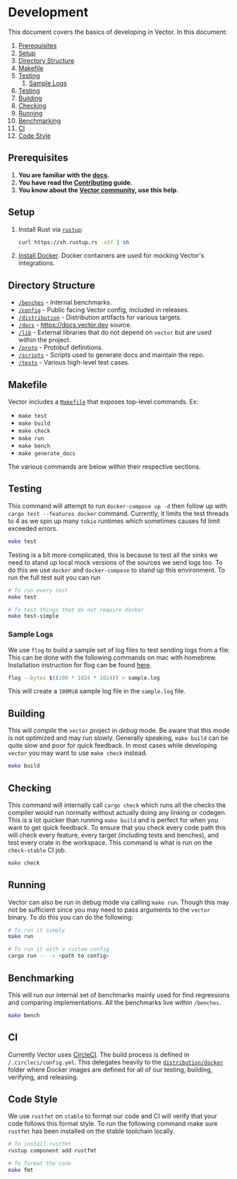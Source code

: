 # Development

This document covers the basics of developing in Vector. In this document:

<!-- MarkdownTOC autolink="true" style="ordered" indent="   " -->

1. [Prerequisites](#prerequisites)
1. [Setup](#setup)
1. [Directory Structure](#directory-structure)
1. [Makefile](#makefile)
1. [Testing](#testing)
   1. [Sample Logs](#sample-logs)
1. [Testing](#testing-1)
1. [Building](#building)
1. [Checking](#checking)
1. [Running](#running)
1. [Benchmarking](#benchmarking)
1. [CI](#ci)
1. [Code Style](#code-style)

<!-- /MarkdownTOC -->

## Prerequisites

1. **You are familiar with the [docs](https://docs.vector.dev).**
2. **You have read the [Contributing](/CONTRIBUTING.md) guide.**
3. **You know about the [Vector community](https://vector.dev/community/),
   use this help.**

## Setup

1. Install Rust via [`rustup`](https://rustup.rs/):

   ```bash
   curl https://sh.rustup.rs -sSf | sh
   ```

2. [Install Docker](https://docs.docker.com/install/). Docker
   containers are used for mocking Vector's integrations.

## Directory Structure

* [`/benches`](/benches) - Internal benchmarks.
* [`/config`](/config) - Public facing Vector config, included in releases.
* [`/distribution`](/distribution) - Distribution artifacts for various targets.
* [`/docs`](/docs) - https://docs.vector.dev source.
* [`/lib`](/lib) - External libraries that do not depend on `vector` but are used within the project.
* [`/proto`](/proto) - Protobuf definitions.
* [`/scripts`](/scripts) - Scripts used to generate docs and maintain the repo.
* [`/tests`](/tests) - Various high-level test cases.

## Makefile

Vector includes a [`Makefile`](/Makefile) that exposes top-level commands. Ex:

- `make test`
- `make build`
- `make check`
- `make run`
- `make bench`
- `make generate_docs`

The various commands are below within their respective sections.

## Testing

This command will attempt to run `docker-compose up -d` then follow up with `cargo test --features docker` command. Currently, it limits the test threads to 4 as we spin up many `tokio` runtimes which sometimes causes fd limit exceeded errors.
 
```bash
make test
```

Testing is a bit more complicated, this is because to test all the sinks we need to stand
up local mock versions of the sources we send logs too. To do this we use `docker` and 
`docker-compose` to stand up this environment. To run the full test suit you can run

```bash
# To run every test
make test

# To test things that do not require docker
make test-simple
```

### Sample Logs

We use `flog` to build a sample set of log files to test sending logs from a file. This can
be done with the following commands on mac with homebrew. Installation instruction for flog can be found [here](https://github.com/mingrammer/flog#installation).

```bash
flog --bytes $((100 * 1024 * 1024)) > sample.log
```

This will create a `100MiB` sample log file in the `sample.log` file.

## Building

This will _compile_ the `vector` project in _debug_ mode. Be aware that this mode is not optimized and may run slowly. Generally speaking, `make build` can be quite slow and poor for quick feedback. In most cases while developing `vector` you may want to use `make check` instead.

```bash
make build
```

## Checking

This command will internally call `cargo check` which runs all the checks the compiler would run normally without actually doing any linking or codegen. This is a lot quicker than running `make build` and is perfect for when you want to get quick feedback. To ensure that you check every code path this will check every feature, every target (including tests and benches), and test every crate in the workspace. This command is what is run on the `check-stable` CI job.

```bash
make check
```

## Running

Vector can also be run in debug mode via calling `make run`. Though this may not be sufficient since you may need to pass arguments to the `vector` binary. To do this you can do the following:

```bash
# To run it simply
make run

# To run it with a custom config
cargo run -- -c <path to config>
```

## Benchmarking

This will run our internal set of benchmarks mainly used for find regressions and comparing implementations. All the benchmarks live within `/benches`.

```bash
make bench
```

## CI

Currently Vector uses [CircleCI](https://circleci.com). The build process
is defined in `/.circleci/config.yml`. This delegates heavily to the
[`distribution/docker`](/distribution/docker) folder where Docker images are
defined for all of our testing, building, verifying, and releasing.

## Code Style

We use `rustfmt` on `stable` to format our code and CI will verify that your code follows
this format style. To run the following command make sure `rustfmt` has been installed on
the stable toolchain locally.

```bash
# To install rustfmt
rustup component add rustfmt

# To format the code
make fmt
```
